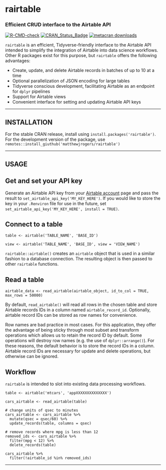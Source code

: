 
# __rairtable__ 

### Efficient CRUD interface to the Airtable API

<!-- badges: start -->
[![R-CMD-check](https://github.com/matthewjrogers/rairtable/workflows/R-CMD-check/badge.svg)](https://github.com/matthewjrogers/rairtable/actions)
[![CRAN\_Status\_Badge](https://www.r-pkg.org/badges/version/rairtable)](https://cran.r-project.org/package=rairtable)
[![metacran
downloads](https://cranlogs.r-pkg.org/badges/rairtable)](https://cran.r-project.org/package=rairtable)
<!-- badges: end --> 


`rairtable` is an efficient, Tidyverse-friendly interface to the Airtable API intended to simplify the integration of Airtable into data science workflows. Other R packages exist for this purpose, but `rairtable` offers the following advantages:

- Create, update, and delete Airtable records in batches of up to 10 at a time
- Optional parallelization of JSON encoding for large tables
- Tidyverse conscious development, facilitating Airtable as an endpoint for `dplyr` pipelines
- Support for Airtable views
- Convenient interface for setting and updating Airtable API keys

*****

## __INSTALLATION__

For the stable CRAN release, install using `install.packages('rairtable')`. For the development version of the package, use `remotes::install_giuthub('matthewjrogers/rairtable')`

*****

## __USAGE__

## Get and set your API key
Generate an Airtable API key from your [Airtable account](https://airtable.com/account) page and pass the result to `set_airtable_api_key('MY_KEY_HERE')`. If you would like to store the key in your `.Renviron` file for use in the future, set `set_airtable_api_key('MY_KEY_HERE', install = TRUE)`.

## Connect to a table

```
table <- airtable('TABLE_NAME', 'BASE_ID')

view <- airtable('TABLE_NAME', 'BASE_ID', view = 'VIEW_NAME')

```
`rairtable::airtable()` creates an `airtable` object that is used in a similar fashion to a database connection. The resulting object is then passed to other `rairtable` functions.

## Read a table

```
airtable_data <- read_airtable(airtable_object, id_to_col = TRUE, max_rows = 50000)
```

By default, `read_airtable()` will read all rows in the chosen table and store Airtable records IDs in a column named `airtable_record_id`. Optionally, airtable record IDs can be stored as row names for convenience.

Row names are bad practice in most cases. For this application, they offer the advantage of being sticky through most subset and transform operations which allows us to retain the record ID by default. Some operations will destroy row names (e.g. the use of `dplyr::arrange()`). For these reasons, the default behavior is to store the record IDs in a column. Airtable record IDs are necessary for update and delete operations, but otherwise can be ignored.

## Workflow

`rairtable` is intended to slot into existing data processing workflows.

```
table <- airtable('mtcars', 'appXXXXXXXXXXXXXX')

cars_airtable <- read_airtable(table)

# change units of qsec to minutes
cars_airtable <- cars_airtable %>%
  mutate(qsec = qsec/60) %>%
  update_records(table, columns = qsec)

# remove records where mpg is less than 12
removed_ids <- cars_airtable %>%
  filter(mpg < 12) %>%
  delete_records(table)

cars_airtable %>%
  filter(!airtable_id %in% removed_ids)

```

*****
